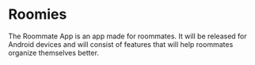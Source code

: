 # Roomies
The Roommate App is an app made for roommates. It will be released for Android devices and will consist of features that will help roommates organize themselves better. 
